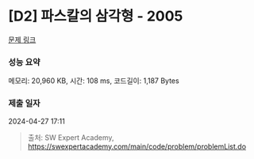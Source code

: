 # [D2] 파스칼의 삼각형 - 2005 

[문제 링크](https://swexpertacademy.com/main/code/problem/problemDetail.do?contestProbId=AV5P0-h6Ak4DFAUq) 

### 성능 요약

메모리: 20,960 KB, 시간: 108 ms, 코드길이: 1,187 Bytes

### 제출 일자

2024-04-27 17:11



> 출처: SW Expert Academy, https://swexpertacademy.com/main/code/problem/problemList.do